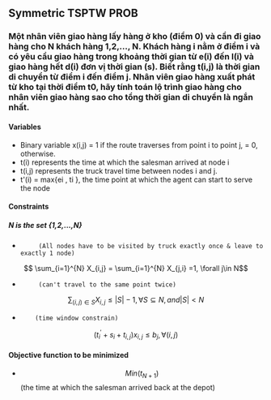 
## Symmetric TSPTW PROB

### Một nhân viên giao hàng lấy hàng ở kho (điểm 0) và cần đi giao hàng cho N khách hàng 1,2,…, N. Khách hàng i nằm ở điểm i và có yêu cầu giao hàng trong khoảng thời gian từ e(i) đến l(i) và giao hàng hết d(i)  đơn vị thời gian (s). Biết rằng  t(i,j) là thời gian di  chuyển từ điểm i đến điểm j. Nhân viên giao hàng xuất phát từ kho tại thời điểm t0, hãy tính toán lộ trình giao hàng cho nhân viên giao hàng sao cho tổng thời gian di chuyển là ngắn nhất.

#### Variables
* Binary variable x(i,j) = 1 if the route traverses from point i to point j,
                         = 0, otherwise.
* t(i) represents the time at which the salesman arrived at node i 
* t(i,j) represents the truck travel time between nodes i and j.
* t'(i) = max{ei , ti }, the time point at which the agent can start to serve the node

#### Constraints
##### N is the set {1,2,...,N}

*          (All nodes have to be visited by truck exactly once & leave to exactly 1 node) 
$$ \sum_{i=1}^{N} X_{i,j} = \sum_{i=1}^{N} X_{j,i} =1, \forall j\in N$$

*          (can't travel to the same point twice)
$$ \sum_{(i,j)\in S} X_{i,j} \leq |S| -1, \forall S \subseteq N,  and |S| < N$$
        
*         (time window constrain)
$$ (t_{i}^{'} +s_{i}+ t_{i,j})x_{i,j} \leq b_{j}, \forall (i,j) $$


#### Objective function to be minimized
* $$ Min  (t_{N+1}) $$
          (the time at which the salesman arrived back at the depot)
